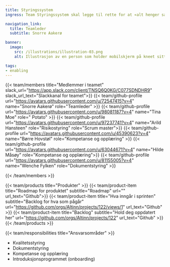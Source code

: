 ```yaml
---
title: Styringssystem
ingress: Team Styringssystem skal legge til rette for at «alt henger sammen» i avdelingen mtp hvilke verktøy vi benytter for å styre og utføre arbeid i avdelingen, og sørge for at alle team dokumenterer sine prosesser og ansvarsområder helhetlig. Dette vil f.eks. være å legge til rette for bruk av OKR som metodikk og dokumentere hvordan man gjør det.

navigation_link:
  title: Teamleder
  subtitle: Snorre Aakerø

banner:
  image:
    src: /illustrations/illustration-03.png
    alt: Illustrasjon av en person som holder mobilskjerm på kneet sitt

tags:
- enabling
---
```


{{< team/members title="Medlemmer i teamet" slack_url="https://app.slack.com/client/TNSQ6Q0KG/C077SDNDHR9" slack_url_text="Slackkanal for teamet">}}
{{< team/github-profile url="https://avatars.githubusercontent.com/u/72547415?v=4" name="Snorre Aakerø" role="Teamleder" >}}
{{< team/github-profile url="https://avatars.githubusercontent.com/u/98081187?v=4" name="Tina Moe" role=" Potato" >}}
{{< team/github-profile url="https://avatars.githubusercontent.com/u/97237741?v=4" name="Arild Hansteen" role="Risikostyring" role="Scrum master">}}
{{< team/github-profile url="https://avatars.githubusercontent.com/u/45390623?v=4" name="Børre Hovstøl" role="Kompetanse og opplæring" >}}
{{< team/github-profile url="https://avatars.githubusercontent.com/u/63044671?v=4" name="Hilde Måsøy" role="Kompetanse og opplæring">}}
{{< team/github-profile url="https://avatars.githubusercontent.com/u/81155005?v=4" name="Wenche Fylken" role="Dokumentstyring" >}}

{{< /team/members >}}

{{< team/products title="Produkter" >}}
{{< team/product-item title="Roadmap for produktet" subtitle="Roadmap" url="" url_text="Github">}}
{{< team/product-item title="Hva inngår i sprinten" subtitle="Backlog for hva som pågår" url="https://github.com/orgs/Altinn/projects/122/views/1" url_text="Github" >}}
{{< team/product-item title="Backlog" subtitle="Hold deg oppdatert her" url="https://github.com/orgs/Altinn/projects/122" url_text="Github" >}}
{{< /team/products >}}

{{< team/responsibilities title="Ansvarsområder" >}}

-	Kvalitetsstyring
-	Dokumentstyring
-	Kompetanse og opplæring
-	Introduksjonsprogrammet (onboarding)
